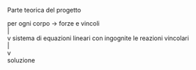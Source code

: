 Parte teorica del progetto

per ogni corpo -> forze e vincoli\
|\
v
sistema di equazioni lineari con ingognite le reazioni vincolari\
|\
v\
soluzione
